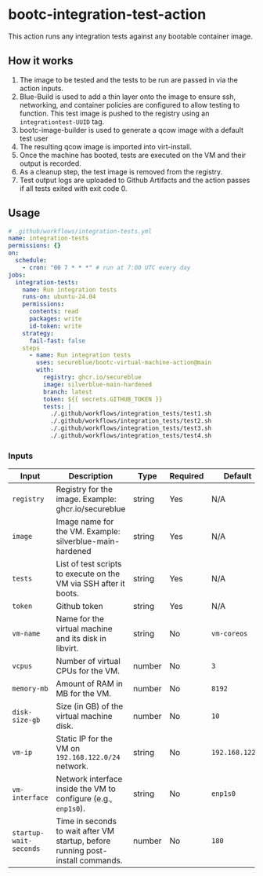 # bootc-integration-test-action

This action runs any integration tests against any bootable container image.

## How it works

1. The image to be tested and the tests to be run are passed in via the action inputs.
2. Blue-Build is used to add a thin layer onto the image to ensure ssh, networking, and container policies are configured to allow testing to function. This test image is pushed to the registry using an `integrationtest-UUID` tag.
3. bootc-image-builder is used to generate a qcow image with a default test user
4. The resulting qcow image is imported into virt-install.
5. Once the machine has booted, tests are executed on the VM and their output is recorded.
6. As a cleanup step, the test image is removed from the registry. 
7. Test output logs are uploaded to Github Artifacts and the action passes if all tests exited with exit code 0.

## Usage

```yaml
# .github/workflows/integration-tests.yml
name: integration-tests
permissions: {}
on:
  schedule:
    - cron: "00 7 * * *" # run at 7:00 UTC every day 
jobs:
  integration-tests:
    name: Run integration tests
    runs-on: ubuntu-24.04
    permissions:
      contents: read
      packages: write
      id-token: write
    strategy:
      fail-fast: false 
    steps
      - name: Run integration tests
        uses: secureblue/bootc-virtual-machine-action@main
        with:          
          registry: ghcr.io/secureblue
          image: silverblue-main-hardened
          branch: latest
          token: ${{ secrets.GITHUB_TOKEN }}
          tests: |
            ./.github/workflows/integration_tests/test1.sh
            ./.github/workflows/integration_tests/test2.sh
            ./.github/workflows/integration_tests/test3.sh
            ./.github/workflows/integration_tests/test4.sh
```

### Inputs

| Input                  | Description                                                                    | Type   | Required | Default         |
| ---------------------- | ------------------------------------------------------------------------------ | ------ | -------- | --------------- |
| `registry`             | Registry for the image. Example: ghcr.io/secureblue                            | string | Yes      | N/A             |
| `image`                | Image name for the VM. Example: silverblue-main-hardened                       | string | Yes      | N/A             |
| `tests`                | List of test scripts to execute on the VM via SSH after it boots.              | string | Yes      | N/A             |
| `token`                | Github token                                                                   | string | Yes      | N/A             |
| `vm-name`              | Name for the virtual machine and its disk in libvirt.                          | string | No       | `vm-coreos`     |
| `vcpus`                | Number of virtual CPUs for the VM.                                             | number | No       | `3`             |
| `memory-mb`            | Amount of RAM in MB for the VM.                                                | number | No       | `8192`          |
| `disk-size-gb`         | Size (in GB) of the virtual machine disk.                                      | number | No       | `10`            |
| `vm-ip`                | Static IP for the VM on `192.168.122.0/24` network.                            | string | No       | `192.168.122.2` |
| `vm-interface`         | Network interface inside the VM to configure (e.g., `enp1s0`).                 | string | No       | `enp1s0`        |
| `startup-wait-seconds` | Time in seconds to wait after VM startup, before running post-install commands.| number | No       | `180`           |

